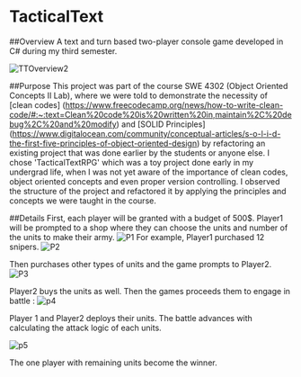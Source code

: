 # TacticalText

##Overview 
A text and turn based two-player console game developed in C# during my third semester. 

![TTOverview2](https://github.com/saadmansakib47/TacticalText/assets/134169023/a6c8a372-9397-48da-bab8-c910773ae76c)


##Purpose
This project was part of the course SWE 4302 (Object Oriented Concepts II Lab), where we were told to demonstrate the necessity of [clean codes] (https://www.freecodecamp.org/news/how-to-write-clean-code/#:~:text=Clean%20code%20is%20written%20in,maintain%2C%20debug%2C%20and%20modify) and [SOLID Principles] (https://www.digitalocean.com/community/conceptual-articles/s-o-l-i-d-the-first-five-principles-of-object-oriented-design) by refactoring an existing project that was done earlier by the students or anyone else. I chose 'TacticalTextRPG' which was a toy project done early in my undergrad life, when I was not yet aware of the importance of clean codes, object oriented concepts and even proper version controlling. I observed the structure 
of the project and refactored it by applying the principles and concepts we were taught in the course. 

##Details
First, each player will be granted with a budget of 500$. 
Player1 will be prompted to a shop where they can choose the units and number of the units to make their army. 
![P1](https://github.com/saadmansakib47/TacticalText/assets/134169023/65cac849-6a9d-4d12-8291-a2cafd85022f)
For example, Player1 purchased 12 snipers.
![P2](https://github.com/saadmansakib47/TacticalText/assets/134169023/03940bc1-c481-4006-b1bb-563c44e708f0)

Then purchases other types of units and the game prompts to Player2. 
![P3](https://github.com/saadmansakib47/TacticalText/assets/134169023/33f5b56d-cb4f-43be-9699-b080afd19b81)

Player2 buys the units as well. Then the games proceeds them to engage in battle : 
![p4](https://github.com/saadmansakib47/TacticalText/assets/134169023/e64b94f4-63e3-430c-af78-e6a125580651)

Player 1 and Player2 deploys their units. The battle advances with calculating the attack logic of each units.

![p5](https://github.com/saadmansakib47/TacticalText/assets/134169023/53173a58-ccb5-4944-8159-1bf2b45bb835)

The one player with remaining units become the winner.







